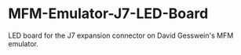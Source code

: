 # MFM-Emulator-J7-LED-Board
LED board for the J7 expansion connector on  David Gesswein's MFM emulator.

